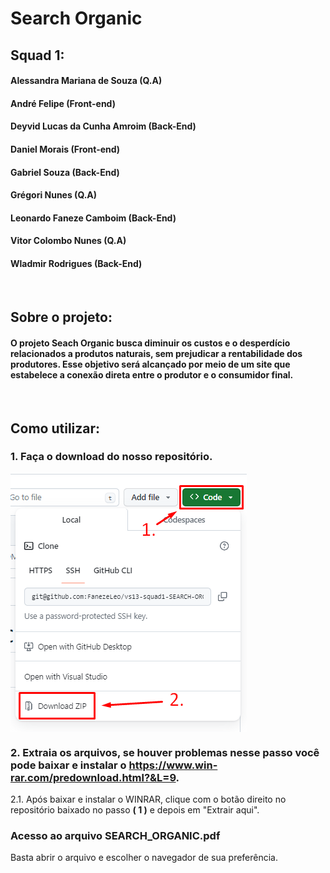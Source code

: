 # Search Organic

## Squad 1:

#### Alessandra Mariana de Souza (Q.A)

#### André Felipe (Front-end)

#### Deyvid Lucas da Cunha Amroim (Back-End)

#### Daniel Morais (Front-end)

#### Gabriel Souza (Back-End)

#### Grégori Nunes (Q.A)

#### Leonardo Faneze Camboim (Back-End)

#### Vitor Colombo Nunes (Q.A)

#### Wladmir Rodrigues (Back-End)

<br />

## Sobre o projeto:

#### O projeto Seach Organic busca diminuir os custos e o desperdício relacionados a produtos naturais, sem prejudicar a rentabilidade dos produtores. Esse objetivo será alcançado por meio de um site que estabelece a conexão direta entre o produtor e o consumidor final.

<br />

## Como utilizar:

### 1. Faça o download do nosso repositório.

<img src="./assets/Como-baixar.png" style="display: block; margin-bottom: 1rem; margin-top: 0.5rem;">

### 2. Extraia os arquivos, se houver problemas nesse passo você pode baixar e instalar o https://www.win-rar.com/predownload.html?&L=9.

2.1. Após baixar e instalar o WINRAR, clique com o botão direito no repositório baixado no passo <strong>( 1 )</strong> e depois em "Extrair aqui".

### Acesso ao arquivo SEARCH_ORGANIC.pdf

Basta abrir o arquivo e escolher o navegador de sua preferência.
